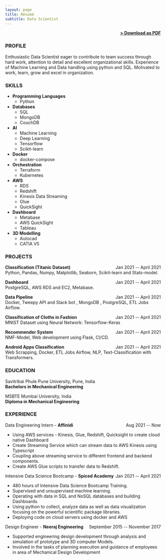 ```yaml
---
layout: page
title: Résumé
subtitle: Data Scientist
---
```


<span style="float: right; "><a href="{{ '/assets/resume.pdf' | prepend: site.baseurl }}"><strong>> Download as PDF</strong></a> </span>
<br>
### PROFILE

Enthusiastic Data Scientist eager to contribute to team success through hard work, attention to detail and excellent organizational skills. Experience of Machine Learning and Data handling using python and SQL. Motivated to work, learn, grow and excel in organization.

### SKILLS

- <i class="fab fa-python"></i> **Programming Languages**
    - Python
- <i class="fas fa-database"></i> **Databases**
    - SQL
    - MongoDB
    - CouchDB
- <i class="fas fa-brain"></i> **AI**
    - Machine Learning
    - Deep Learning
    - Tensorflow
    - Scikit-learn
- <i class="fab fa-docker"></i> **Docker**
    - docker-compose
- <i class="fab fa-qrcode"></i> **Orchestration**
    - Terraform
    - Kubernetes
- <i class="fab fa-aws"></i> **AWS**
    - RDS
    - Redshift
    - Kinesis Data Streaming
    - Glue
    - QuickSight
- <i class="fas fa-columns"></i> **Dashboard**    
    - Metabase
    - AWS QuickSight
    - Tableau
- <i class="fas fa-cube"></i> **3D Modelling**    
    - Autocad
    - CATIA V5



### PROJECTS
**Classification (Titanic Dataset)** <span style="float: right; ">Jan 2021 -- April 2021</span>  
Python, Pandas, Numpy, Matplotlib, Seaborn, Scikit-learn and Stats-model.

**Dashboard**  <span style="float: right; ">Jan 2021 -- April 2021</span>  
PostgreSQL, AWS RDS and  EC2, Metabase.

**Data Pipeline**  <span style="float: right; ">Jan 2021 -- April 2021</span>  
Docker, Tweepy API and Slack bot , MongoDB , PostgreSQL, ETL Jobs Airflow.

**Classification of Cloths in Fashion**  <span style="float: right; ">Jan 2021 -- April 2021</span>  
MNIST Dataset using Neural Network: Tensorflow-Keras

**Recommender System**  <span style="float: right; ">Jan 2021 -- April 2021</span>  
NMF-Model, Web development using Flask, CI/CD.


**Android Apps Classification**  <span style="float: right; ">Jan 2021 -- April 2021</span>  
Web Scrapping, Docker, ETL Jobs Airflow, NLP, Text-Classification with Transformers.




### EDUCATION

Savitribai Phule Pune University, Pune, India <span style="float: right; "></span>  
**Bachelors in Mechanical Engineering**  

 
MSBTE Mumbai University,  India <span style="float: right; "></span>  
**Diploma in Mechanical Engineering**  



### EXPERIENCE
Data Engineering Intern - **Affinidi** <span style="float: right; ">Aug 2021 -- Now</span>  
-  Using AWS services - Kinesis, Glue, Redshift, Quicksight to create cloud native Dashboard
-  Create Streaming Service which can stream data to AWS Kinesis using Typescript
-  Coupling above streaming service to different frontend and backend components.
-  Create AWS Glue scripts to  transfer data to Redshift.

Intensive Data Science Bootcamp - **Spiced Academy** <span style="float: right; ">Jan 2021 -- April 2021</span>  
-  480 hours of Intensive Data Science Bootcamp Training.
-  Supervised and unsupervised machine learning.
-  Operating with data in SQL and NoSQL databases and building Dashboards.
-  Using python to collect, analyze data as well as data visualization focusing on the powerful scientific package libraries.
-  Deploying code on cloud servers using docker and AWS

 
Design Engineer - **Neeraj Engineering** <span style="float: right; ">September 2015 --  November 2017</span>  
- Supported engineering design development through analysis and simulation of prototype and 3D computer Models.
- Involved in the tasks of planning execution and guidance of employees in area of Mechanical Design Development


